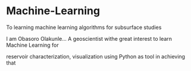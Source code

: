 # Machine-Learning
To learning machine learning algorithms for subsurface studies

I am Obasoro Olakunle... A geoscientist withe great interest to learn Machine Learning for 

reservoir characterization, visualization using Python as tool in achieving that

